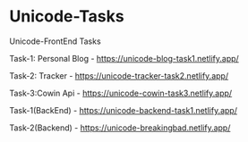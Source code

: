 # Unicode-Tasks
Unicode-FrontEnd Tasks

Task-1: Personal Blog - https://unicode-blog-task1.netlify.app/

Task-2: Tracker - https://unicode-tracker-task2.netlify.app/

Task-3:Cowin Api - https://unicode-cowin-task3.netlify.app/

Task-1(BackEnd) - https://unicode-backend-task1.netlify.app/

Task-2(Backend) - https://unicode-breakingbad.netlify.app/
